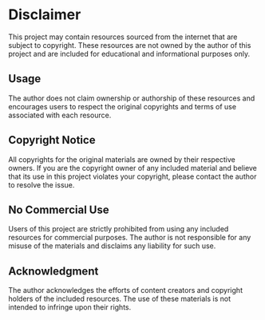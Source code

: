 # Disclaimer

This project may contain resources sourced from the internet that are subject to copyright. These resources are not owned by the author of this project and are included for educational and informational purposes only.

## Usage

The author does not claim ownership or authorship of these resources and encourages users to respect the original copyrights and terms of use associated with each resource.

## Copyright Notice

All copyrights for the original materials are owned by their respective owners. If you are the copyright owner of any included material and believe that its use in this project violates your copyright, please contact the author to resolve the issue.

## No Commercial Use

Users of this project are strictly prohibited from using any included resources for commercial purposes. The author is not responsible for any misuse of the materials and disclaims any liability for such use.

## Acknowledgment

The author acknowledges the efforts of content creators and copyright holders of the included resources. The use of these materials is not intended to infringe upon their rights.
